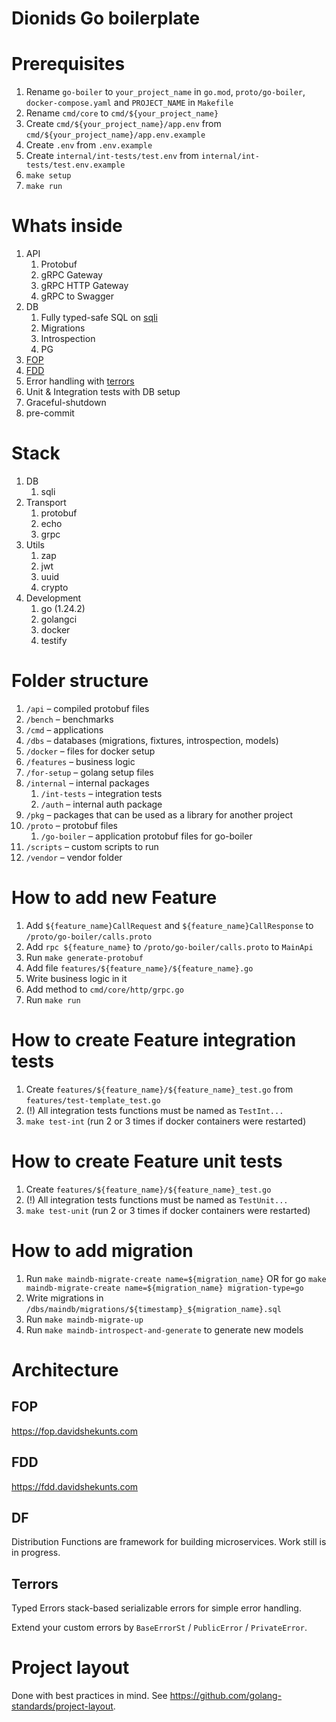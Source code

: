 # Dionids Go boilerplate

# Prerequisites

1. Rename `go-boiler` to `your_project_name` in `go.mod`, `proto/go-boiler`, `docker-compose.yaml` and `PROJECT_NAME` in `Makefile`
1. Rename `cmd/core` to `cmd/${your_project_name}`
1. Create `cmd/${your_project_name}/app.env` from `cmd/${your_project_name}/app.env.example`
1. Create `.env` from `.env.example`
1. Create `internal/int-tests/test.env` from `internal/int-tests/test.env.example`
1. `make setup`
1. `make run`

# Whats inside

1. API
    1. Protobuf
    1. gRPC Gateway
    1. gRPC HTTP Gateway
    1. gRPC to Swagger
1. DB
    1. Fully typed-safe SQL on [sqli](https://github.com/Dionid/sqli)
    1. Migrations
    1. Introspection
    1. PG
1. [FOP](https://fop.davidshekunts.com)
1. [FDD](https://fdd.davidshekunts.com)
1. Error handling with [terrors](./pkg/terrors)
1. Unit & Integration tests with DB setup
1. Graceful-shutdown
1. pre-commit

# Stack

1. DB
    1. sqli
1. Transport
    1. protobuf
    1. echo
    1. grpc
1. Utils
    1. zap
    1. jwt
    1. uuid
    1. crypto
1. Development
    1. go (1.24.2)
    1. golangci
    1. docker
    1. testify

# Folder structure

1. `/api` – compiled protobuf files
1. `/bench` – benchmarks
1. `/cmd` – applications
1. `/dbs` – databases (migrations, fixtures, introspection, models)
1. `/docker` – files for docker setup
1. `/features` – business logic
1. `/for-setup` – golang setup files
1. `/internal` – internal packages
    1. `/int-tests` – integration tests
    1. `/auth` – internal auth package
1. `/pkg` – packages that can be used as a library for another project
1. `/proto` – protobuf files
    1. `/go-boiler` – application protobuf files for go-boiler
1. `/scripts` – custom scripts to run
1. `/vendor` – vendor folder


# How to add new Feature

1. Add `${feature_name}CallRequest` and `${feature_name}CallResponse` to `/proto/go-boiler/calls.proto`
1. Add `rpc ${feature_name}` to `/proto/go-boiler/calls.proto` to `MainApi`
1. Run `make generate-protobuf`
1. Add file `features/${feature_name}/${feature_name}.go`
1. Write business logic in it
1. Add method to `cmd/core/http/grpc.go`
1. Run `make run`

# How to create Feature integration tests

1. Create `features/${feature_name}/${feature_name}_test.go` from `features/test-template_test.go`
1. (!) All integration tests functions must be named as `TestInt...`
1. `make test-int` (run 2 or 3 times if docker containers were restarted)

# How to create Feature unit tests

1. Create `features/${feature_name}/${feature_name}_test.go`
1. (!) All integration tests functions must be named as `TestUnit...`
1. `make test-unit` (run 2 or 3 times if docker containers were restarted)

# How to add migration

1. Run `make maindb-migrate-create name=${migration_name}` OR for go `make maindb-migrate-create name=${migration_name} migration-type=go`
1. Write migrations in `/dbs/maindb/migrations/${timestamp}_${migration_name}.sql`
1. Run `make maindb-migrate-up`
1. Run `make maindb-introspect-and-generate` to generate new models

# Architecture

## FOP

https://fop.davidshekunts.com

## FDD

https://fdd.davidshekunts.com

## DF

Distribution Functions are framework for building microservices. Work still is in progress.

## Terrors

Typed Errors stack-based serializable errors for simple error handling.

Extend your custom errors by `BaseErrorSt` / `PublicError` / `PrivateError`.

# Project layout

Done with best practices in mind. See https://github.com/golang-standards/project-layout.